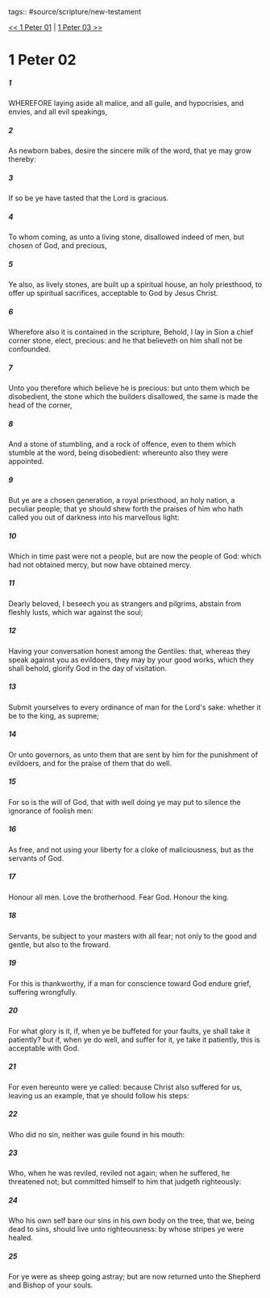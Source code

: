 tags:: #source/scripture/new-testament

[<< 1 Peter 01](new-testament/21_1_Peter/1_Peter_01.md) | [1 Peter 03 >>](new-testament/21_1_Peter/1_Peter_03.md)

# 1 Peter 02

##### 1

WHEREFORE laying aside all malice, and all guile, and hypocrisies, and envies, and all evil speakings,

##### 2

As newborn babes, desire the sincere milk of the word, that ye may grow thereby:

##### 3

If so be ye have tasted that the Lord is gracious.

##### 4

To whom coming, as unto a living stone, disallowed indeed of men, but chosen of God, and precious,

##### 5

Ye also, as lively stones, are built up a spiritual house, an holy priesthood, to offer up spiritual sacrifices, acceptable to God by Jesus Christ.

##### 6

Wherefore also it is contained in the scripture, Behold, I lay in Sion a chief corner stone, elect, precious: and he that believeth on him shall not be confounded.

##### 7

Unto you therefore which believe he is precious: but unto them which be disobedient, the stone which the builders disallowed, the same is made the head of the corner,

##### 8

And a stone of stumbling, and a rock of offence, even to them which stumble at the word, being disobedient: whereunto also they were appointed.

##### 9

But ye are a chosen generation, a royal priesthood, an holy nation, a peculiar people; that ye should shew forth the praises of him who hath called you out of darkness into his marvellous light:

##### 10

Which in time past were not a people, but are now the people of God: which had not obtained mercy, but now have obtained mercy.

##### 11

Dearly beloved, I beseech you as strangers and pilgrims, abstain from fleshly lusts, which war against the soul;

##### 12

Having your conversation honest among the Gentiles: that, whereas they speak against you as evildoers, they may by your good works, which they shall behold, glorify God in the day of visitation.

##### 13

Submit yourselves to every ordinance of man for the Lord's sake: whether it be to the king, as supreme;

##### 14

Or unto governors, as unto them that are sent by him for the punishment of evildoers, and for the praise of them that do well.

##### 15

For so is the will of God, that with well doing ye may put to silence the ignorance of foolish men:

##### 16

As free, and not using your liberty for a cloke of maliciousness, but as the servants of God.

##### 17

Honour all men. Love the brotherhood. Fear God. Honour the king.

##### 18

Servants, be subject to your masters with all fear; not only to the good and gentle, but also to the froward.

##### 19

For this is thankworthy, if a man for conscience toward God endure grief, suffering wrongfully.

##### 20

For what glory is it, if, when ye be buffeted for your faults, ye shall take it patiently? but if, when ye do well, and suffer for it, ye take it patiently, this is acceptable with God.

##### 21

For even hereunto were ye called: because Christ also suffered for us, leaving us an example, that ye should follow his steps:

##### 22

Who did no sin, neither was guile found in his mouth:

##### 23

Who, when he was reviled, reviled not again; when he suffered, he threatened not; but committed himself to him that judgeth righteously:

##### 24

Who his own self bare our sins in his own body on the tree, that we, being dead to sins, should live unto righteousness: by whose stripes ye were healed.

##### 25

For ye were as sheep going astray; but are now returned unto the Shepherd and Bishop of your souls.
